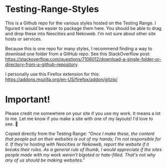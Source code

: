 # Testing-Range-Styles

This is a Github repo for the various styles hosted on the Testing Range. I figured it would be easier to package them here. You should be able to drag and drop these into Neocities and Nekoweb. I'm not sure about other site hosts or services.

Because this is one repo for many styles, I recommend finding a way to download one folder from a GitHub repo. See this StackOverflow post: https://stackoverflow.com/questions/7106012/download-a-single-folder-or-directory-from-a-github-repository

I personally use this Firefox extension for this: https://addons.mozilla.org/en-US/firefox/addon/gitzip/

# Important!

Please credit me somewhere on your site if you use my work. It means a lot to me. Let me know if you make a site with one of my layouts! I'd love to see. 🥰

Copied directly from the Testing Range: *"Once I make these, the content that people put on their websites is out of my hands; I'm not responsible for it. If they're hosting with Neocities or Nekoweb, report the website if it breaks their rules. As a general rule of thumb, I would appreciate if the sites people made with my work weren't bigoted or hate-filled. That's not why any of us should be making websites."*
